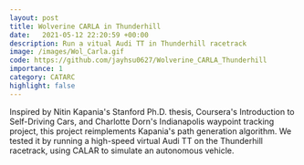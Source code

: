 ```yaml
---
layout: post
title: Wolverine CARLA in Thunderhill
date:   2021-05-12 22:20:59 +00:00
description: Run a vitual Audi TT in Thunderhill racetrack
image: /images/Wol_Carla.gif
code: https://github.com/jayhsu0627/Wolverine_CARLA_Thunderhill
importance: 1
category: CATARC
highlight: false
---
```


Inspired by Nitin Kapania's Stanford Ph.D. thesis, Coursera's Introduction to Self-Driving Cars, and Charlotte Dorn's Indianapolis waypoint tracking project, this project reimplements Kapania's path generation algorithm. We tested it by running a high-speed virtual Audi TT on the Thunderhill racetrack, using CALAR to simulate an autonomous vehicle.